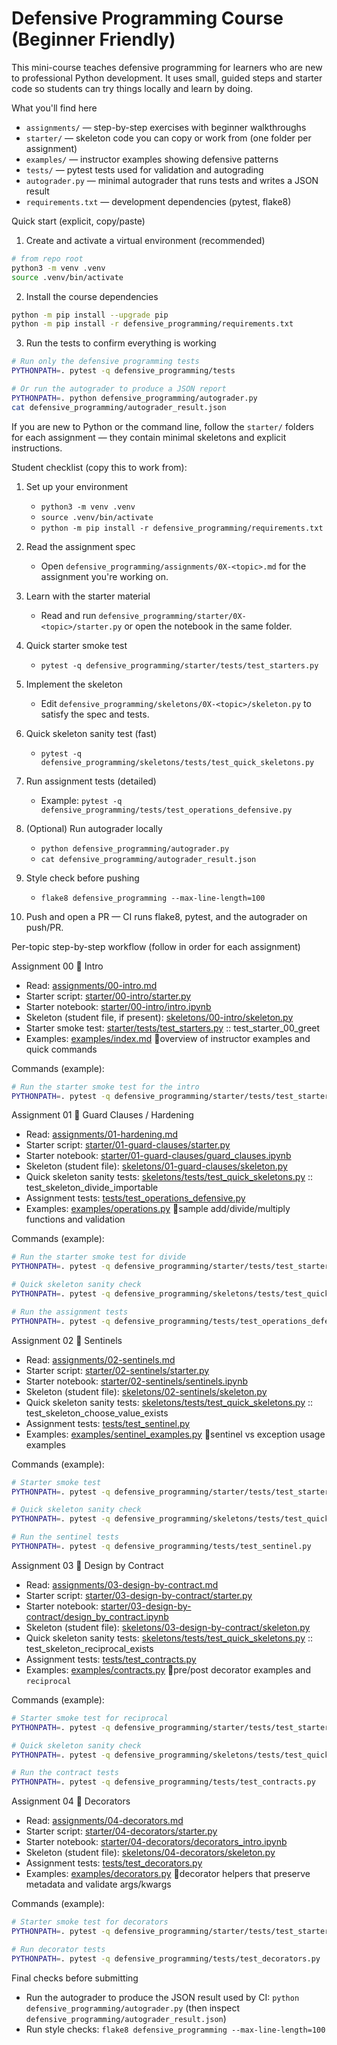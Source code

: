# Defensive Programming Course (Beginner Friendly)

This mini-course teaches defensive programming for learners who are new to professional Python development. It uses small, guided steps and starter code so students can try things locally and learn by doing.

What you'll find here
- `assignments/` — step-by-step exercises with beginner walkthroughs
- `starter/` — skeleton code you can copy or work from (one folder per assignment)
- `examples/` — instructor examples showing defensive patterns
- `tests/` — pytest tests used for validation and autograding
- `autograder.py` — minimal autograder that runs tests and writes a JSON result
- `requirements.txt` — development dependencies (pytest, flake8)

Quick start (explicit, copy/paste)

1) Create and activate a virtual environment (recommended)

```bash
# from repo root
python3 -m venv .venv
source .venv/bin/activate
```

2) Install the course dependencies

```bash
python -m pip install --upgrade pip
python -m pip install -r defensive_programming/requirements.txt
```

3) Run the tests to confirm everything is working

```bash
# Run only the defensive programming tests
PYTHONPATH=. pytest -q defensive_programming/tests

# Or run the autograder to produce a JSON report
PYTHONPATH=. python defensive_programming/autograder.py
cat defensive_programming/autograder_result.json
```

If you are new to Python or the command line, follow the `starter/` folders for each assignment — they contain minimal skeletons and explicit instructions.


Student checklist (copy this to work from):

1. Set up your environment
	- `python3 -m venv .venv`
	- `source .venv/bin/activate`
	- `python -m pip install -r defensive_programming/requirements.txt`

2. Read the assignment spec
	- Open `defensive_programming/assignments/0X-<topic>.md` for the assignment you're working on.

3. Learn with the starter material
	- Read and run `defensive_programming/starter/0X-<topic>/starter.py` or open the notebook in the same folder.

4. Quick starter smoke test
	- `pytest -q defensive_programming/starter/tests/test_starters.py`

5. Implement the skeleton
	- Edit `defensive_programming/skeletons/0X-<topic>/skeleton.py` to satisfy the spec and tests.

6. Quick skeleton sanity test (fast)
	- `pytest -q defensive_programming/skeletons/tests/test_quick_skeletons.py`

7. Run assignment tests (detailed)
	- Example: `pytest -q defensive_programming/tests/test_operations_defensive.py`

8. (Optional) Run autograder locally
	- `python defensive_programming/autograder.py`
	- `cat defensive_programming/autograder_result.json`

9. Style check before pushing
	- `flake8 defensive_programming --max-line-length=100`

10. Push and open a PR — CI runs flake8, pytest, and the autograder on push/PR.


Per-topic step-by-step workflow (follow in order for each assignment)

Assignment 00   Intro
- Read: [assignments/00-intro.md](https://github.com/LibertyQuinzel/defensive_programming_is601/blob/main/assignments/00-intro.md)
- Starter script: [starter/00-intro/starter.py](https://github.com/LibertyQuinzel/defensive_programming_is601/blob/main/starter/00-intro/starter.py)
- Starter notebook: [starter/00-intro/intro.ipynb](https://github.com/LibertyQuinzel/defensive_programming_is601/blob/main/starter/00-intro/intro.ipynb)
- Skeleton (student file, if present): [skeletons/00-intro/skeleton.py](https://github.com/LibertyQuinzel/defensive_programming_is601/blob/main/skeletons/00-intro/skeleton.py)
- Starter smoke test: [starter/tests/test_starters.py](https://github.com/LibertyQuinzel/defensive_programming_is601/blob/main/starter/tests/test_starters.py) :: test_starter_00_greet
- Examples: [examples/index.md](https://github.com/LibertyQuinzel/defensive_programming_is601/blob/main/examples/index.md)  overview of instructor examples and quick commands

Commands (example):
```bash
# Run the starter smoke test for the intro
PYTHONPATH=. pytest -q defensive_programming/starter/tests/test_starters.py::test_starter_00_greet
```

Assignment 01   Guard Clauses / Hardening
- Read: [assignments/01-hardening.md](https://github.com/LibertyQuinzel/defensive_programming_is601/blob/main/assignments/01-hardening.md)
- Starter script: [starter/01-guard-clauses/starter.py](https://github.com/LibertyQuinzel/defensive_programming_is601/blob/main/starter/01-guard-clauses/starter.py)
- Starter notebook: [starter/01-guard-clauses/guard_clauses.ipynb](https://github.com/LibertyQuinzel/defensive_programming_is601/blob/main/starter/01-guard-clauses/guard_clauses_intro.ipynb)
- Skeleton (student file): [skeletons/01-guard-clauses/skeleton.py](https://github.com/LibertyQuinzel/defensive_programming_is601/blob/main/skeletons/01-guard-clauses/skeleton.py)
- Quick skeleton sanity tests: [skeletons/tests/test_quick_skeletons.py](https://github.com/LibertyQuinzel/defensive_programming_is601/blob/main/skeletons/tests/test_quick_skeletons.py) :: test_skeleton_divide_importable
- Assignment tests: [tests/test_operations_defensive.py](https://github.com/LibertyQuinzel/defensive_programming_is601/blob/main/tests/test_operations_defensive.py)
- Examples: [examples/operations.py](https://github.com/LibertyQuinzel/defensive_programming_is601/blob/main/examples/operations.py)  sample add/divide/multiply functions and validation

Commands (example):
```bash
# Run the starter smoke test for divide
PYTHONPATH=. pytest -q defensive_programming/starter/tests/test_starters.py::test_starter_01_divide

# Quick skeleton sanity check
PYTHONPATH=. pytest -q defensive_programming/skeletons/tests/test_quick_skeletons.py::test_skeleton_divide_importable

# Run the assignment tests
PYTHONPATH=. pytest -q defensive_programming/tests/test_operations_defensive.py
```

Assignment 02   Sentinels
- Read: [assignments/02-sentinels.md](https://github.com/LibertyQuinzel/defensive_programming_is601/blob/main/assignments/02-sentinels.md)
- Starter script: [starter/02-sentinels/starter.py](https://github.com/LibertyQuinzel/defensive_programming_is601/blob/main/starter/02-sentinels/starter.py)
- Starter notebook: [starter/02-sentinels/sentinels.ipynb](https://github.com/LibertyQuinzel/defensive_programming_is601/blob/main/starter/02-sentinels/sentinels_intro.ipynb)
- Skeleton (student file): [skeletons/02-sentinels/skeleton.py](https://github.com/LibertyQuinzel/defensive_programming_is601/blob/main/skeletons/02-sentinels/skeleton.py)
- Quick skeleton sanity tests: [skeletons/tests/test_quick_skeletons.py](https://github.com/LibertyQuinzel/defensive_programming_is601/blob/main/skeletons/tests/test_quick_skeletons.py) :: test_skeleton_choose_value_exists
- Assignment tests: [tests/test_sentinel.py](https://github.com/LibertyQuinzel/defensive_programming_is601/blob/main/tests/test_sentinel.py)
- Examples: [examples/sentinel_examples.py](https://github.com/LibertyQuinzel/defensive_programming_is601/blob/main/examples/sentinel_examples.py)  sentinel vs exception usage examples

Commands (example):
```bash
# Starter smoke test
PYTHONPATH=. pytest -q defensive_programming/starter/tests/test_starters.py::test_starter_02_choose_value

# Quick skeleton sanity check
PYTHONPATH=. pytest -q defensive_programming/skeletons/tests/test_quick_skeletons.py::test_skeleton_choose_value_exists

# Run the sentinel tests
PYTHONPATH=. pytest -q defensive_programming/tests/test_sentinel.py
```

Assignment 03   Design by Contract
- Read: [assignments/03-design-by-contract.md](https://github.com/LibertyQuinzel/defensive_programming_is601/blob/main/assignments/03-design-by-contract.md)
- Starter script: [starter/03-design-by-contract/starter.py](https://github.com/LibertyQuinzel/defensive_programming_is601/blob/main/starter/03-design-by-contract/starter.py)
- Starter notebook: [starter/03-design-by-contract/design_by_contract.ipynb](https://github.com/LibertyQuinzel/defensive_programming_is601/blob/main/starter/03-design-by-contract/design_by_contract_intro.ipynb)
- Skeleton (student file): [skeletons/03-design-by-contract/skeleton.py](https://github.com/LibertyQuinzel/defensive_programming_is601/blob/main/skeletons/03-design-by-contract/skeleton.py)
- Quick skeleton sanity tests: [skeletons/tests/test_quick_skeletons.py](https://github.com/LibertyQuinzel/defensive_programming_is601/blob/main/skeletons/tests/test_quick_skeletons.py) :: test_skeleton_reciprocal_exists
- Assignment tests: [tests/test_contracts.py](https://github.com/LibertyQuinzel/defensive_programming_is601/blob/main/tests/test_contracts.py)
- Examples: [examples/contracts.py](https://github.com/LibertyQuinzel/defensive_programming_is601/blob/main/examples/contracts.py)  pre/post decorator examples and `reciprocal`

Commands (example):
```bash
# Starter smoke test for reciprocal
PYTHONPATH=. pytest -q defensive_programming/starter/tests/test_starters.py::test_starter_03_reciprocal

# Quick skeleton sanity check
PYTHONPATH=. pytest -q defensive_programming/skeletons/tests/test_quick_skeletons.py::test_skeleton_reciprocal_exists

# Run the contract tests
PYTHONPATH=. pytest -q defensive_programming/tests/test_contracts.py
```

Assignment 04   Decorators
- Read: [assignments/04-decorators.md](https://github.com/LibertyQuinzel/defensive_programming_is601/blob/main/assignments/04-decorators.md)
- Starter script: [starter/04-decorators/starter.py](https://github.com/LibertyQuinzel/defensive_programming_is601/blob/main/starter/04-decorators/starter.py)
- Starter notebook: [starter/04-decorators/decorators_intro.ipynb](https://github.com/LibertyQuinzel/defensive_programming_is601/blob/main/starter/04-decorators/decorators_intro.ipynb)
- Skeleton (student file): [skeletons/04-decorators/skeleton.py](https://github.com/LibertyQuinzel/defensive_programming_is601/blob/main/skeletons/04-decorators/skeleton.py)
- Assignment tests: [tests/test_decorators.py](https://github.com/LibertyQuinzel/defensive_programming_is601/blob/main/tests/test_decorators.py)
- Examples: [examples/decorators.py](https://github.com/LibertyQuinzel/defensive_programming_is601/blob/main/examples/decorators.py)  decorator helpers that preserve metadata and validate args/kwargs

Commands (example):
```bash
# Starter smoke test for decorators
PYTHONPATH=. pytest -q defensive_programming/starter/tests/test_starters.py::test_starter_04_add

# Run decorator tests
PYTHONPATH=. pytest -q defensive_programming/tests/test_decorators.py
```

Final checks before submitting
- Run the autograder to produce the JSON result used by CI: `python defensive_programming/autograder.py` (then inspect `defensive_programming/autograder_result.json`)
- Run style checks: `flake8 defensive_programming --max-line-length=100`



